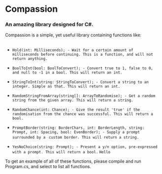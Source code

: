 # Compassion
### An amazing library designed for C#. 

Compassion is a simple, yet useful library containing functions like: <br><br>

- `Hold(int: Milliseconds); - Wait for a certain amount of milliseconds before continuing. This is a function, and will not return anything.`

- `BoolToInt(bool: BoolToConvert); - Convert true to 1, false to 0, and null to -1 in a bool. This will return an int.`

- `StringToInt(string: StringToConvert); - Convert a string to an integer. Simple as that. This will return an int.`

- `RandomStringFromArray(string[]: ArrayToRandomise); - Get a random string from the given array. This will return a string.`

- `RandomChance(int: Chance); - Give the result 'true' if the randomisation from the chance was successful. This will return a bool.`

- `PromptBorder(string: BorderChars, int: BorderLength, string: Prompt, int: Spacing, bool: EvenBorder); - Supply a prompt surrounded by a `
`custom border. This will return a string.`

- `YesNoChoice(string: Prompt); - Present a y/n option, pre-expressed with a prompt. This will return a bool.`
`Hello` 

To get an example of all of these functions, please compile and run Program.cs, and select to list all functions.